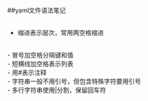 ##yaml文件语法笔记
<br>
<br>
- 缩进表示层次，常用两空格缩进
<br>
- 冒号加空格分隔键和值
<br>
- 短横线加空格表示列表
<br>
- 用#表示注释
<br>
- 字符串一般不用引号，但包含特殊字符要用引号
<br>
- 多行字符串使用|分割，保留回车符
